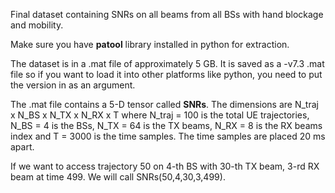 Final dataset containing SNRs on all beams from all BSs with hand blockage and mobility.

Make sure you have **patool** library installed in python for extraction. 

The dataset is in a .mat file of approximately 5 GB. It is saved as a -v7.3 .mat file so if you want to load it into other platforms like python, you need to put the version in as an argument.

The .mat file contains a 5-D tensor called **SNRs**. The dimensions are N_traj x N_BS x N_TX x N_RX x T where N_traj = 100 is the total UE trajectories, N_BS = 4 is the BSs, N_TX = 64 is the TX beams, N_RX = 8 is the RX beams index and T = 3000 is the time samples. The time samples are placed 20 ms apart.

If we want to access trajectory 50 on 4-th BS with 30-th TX beam, 3-rd RX beam at time 499. We will call SNRs(50,4,30,3,499). 
